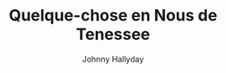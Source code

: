 ---
layout: post
title: Quelque-chose en Nous de Tenessee
author: Johnny Hallyday
language: "Français"
image:
  artist: johnny-hallyday.png
---